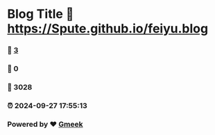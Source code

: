 # Blog Title :link: https://Spute.github.io/feiyu.blog 
### :page_facing_up: [3](https://Spute.github.io/feiyu.blog/tag.html) 
### :speech_balloon: 0 
### :hibiscus: 3028 
### :alarm_clock: 2024-09-27 17:55:13 
### Powered by :heart: [Gmeek](https://github.com/Meekdai/Gmeek)
